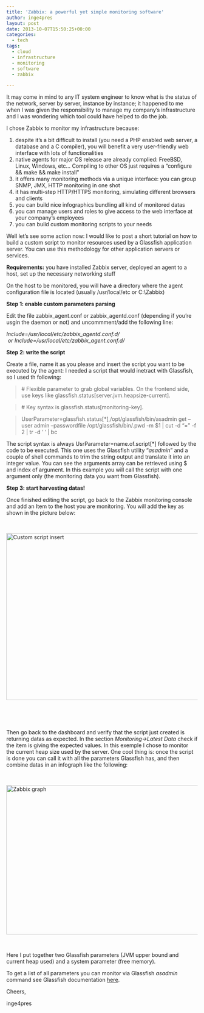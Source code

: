 ```yaml
---
title: 'Zabbix: a powerful yet simple monitoring software'
author: inge4pres
layout: post
date: 2013-10-07T15:50:25+00:00
categories:
  - tech
tags:
  - cloud
  - infrastructure
  - monitoring
  - software
  - zabbix

---
```

It may come in mind to any IT system engineer to know what is the status of the network, server by server, instance by instance; it happened to me when I was given the responsibility to manage my company&#8217;s infrastructure and I was wondering which tool could have helped to do the job.

I chose Zabbix to monitor my infrastructure because:

  1. despite it&#8217;s a bit difficult to install (you need a PHP enabled web server, a database and a C compiler), you will benefit a very user-friendly web interface with lots of functionalities
  2. native agents for major OS release are already complied: FreeBSD, Linux, Windows, etc&#8230; Compiling to other OS just requires a &#8220;configure && make && make install&#8221;
  3. it offers many monitoring methods via a unique interface: you can group SNMP, JMX, HTTP monitoring in one shot
  4. it has multi-step HTTP/HTTPS monitoring, simulating different browsers and clients
  5. you can build nice infographics bundling all kind of monitored datas
  6. you can manage users and roles to give access to the web interface at your company&#8217;s employees
  7. you can build custom monitoring scripts to your needs

Well let&#8217;s see some action now: I would like to post a short tutorial on how to build a custom script to monitor resources used by a Glassfish application server. You can use this methodology for other application servers or services.

**Requirements:** you have installed Zabbix server, deployed an agent to a host, set up the necessary networking stuff

On the host to be monitored, you will have a directory where the agent configuration file is located (usually /usr/local/etc or C:\Zabbix)

**Step 1: enable custom parameters **parsing****

Edit the file zabbix\_agent.conf or zabbix\_agentd.conf (depending if you&#8217;re usgin the daemon or not) and uncommment/add the following line:

_Include=/usr/local/etc/zabbix_agentd.conf.d/  _or_ _Include=/usr/local/etc/zabbix_agent.conf.d/__

**Step 2: write the script**

Create a file, name it as you please and insert the script you want to be executed by the agent: I needed a script that would inetract with Glassfish, so I used th following:

> \# Flexible parameter to grab global variables. On the frontend side, use keys like glassfish.status[server.jvm.heapsize-current].
  
> \# Key syntax is glassfish.status[monitoring-key].
  
> UserParameter=glassfish.status[*],/opt/glassfish/bin/asadmin get &#8211;user admin &#8211;passwordfile /opt/glassfish/bin/.pwd -m $1 | cut -d &#8220;=&#8221; -f 2 | tr -d &#8216; &#8216; | bc

The script syntax is always UsrParameter=name.of.script[*] followed by the code to be executed. This one uses the Glassfish utility &#8220;_asadmin_&#8221; and a couple of shell commands to trim the string output and translate it into an integer value. You can see the arguments array can be retrieved using $ and index of argument. In this example you will call the script with one argument only (the monitoring data you want from Glassfish).

**Step 3: start harvesting datas!**

Once finished editing the script, go back to the Zabbix monitoring console and add an Item to the host you are monitoring. You will add the key as shown in the picture below:

&nbsp;

[<img class="aligncenter wp-image-189 size-full" title="zabbix_custom_script" src="http://inge.4pr.es/blog/wp-content/uploads/2013/10/zabbix_custom_script1.png" alt="Custom script insert" width="663" height="438" />][1]

&nbsp;

&nbsp;

Then go back to the dashboard and verify that the script just created is returning datas as expected. In the section _Monitoring->Latest Data_ check if the item is giving the expected values. In this exemple I chose to monitor the current heap size used by the server. One cool thing is: once the script is done you can call it with all the parameters Glassfish has, and then combine datas in an infograph like the following:

&nbsp;

[<img class="aligncenter wp-image-190 size-full" title="zabbix_graphs" src="http://inge.4pr.es/blog/wp-content/uploads/2013/10/zabbix_graphs1.png" alt="Zabbix graph" width="536" height="392" />][2]

&nbsp;

Here I put together two Glassfish parameters (JVM upper bound and current heap used) and a system parameter (free memory).

To get a list of all parameters you can monitor via Glassfish _asadmin_ command see Glassfish documentation <a title="Glassfish documentation" href="https://glassfish.java.net/documentation.html" target="_blank">here</a>.

Cheers,

inge4pres

&nbsp;

 [1]: https://inge.4pr.es/blog/wp-content/uploads/2013/10/zabbix_custom_script1.png
 [2]: https://inge.4pr.es/blog/wp-content/uploads/2013/10/zabbix_graphs1.png